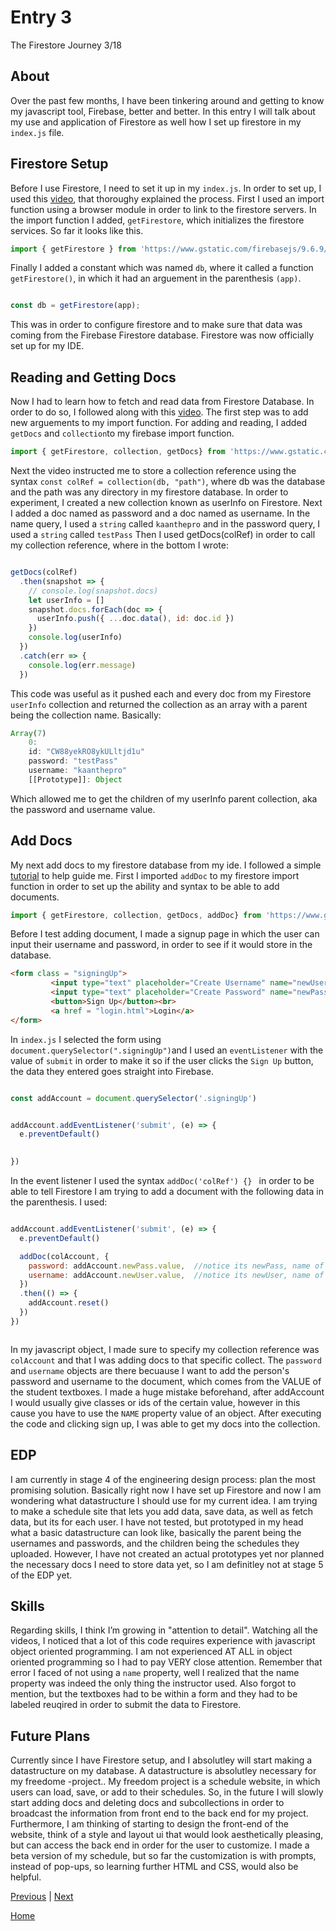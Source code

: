 # Entry 3
The Firestore Journey 3/18


## About

Over the past few months, I have been tinkering around and getting to know my javascript tool, Firebase, better and better. In this entry I will talk about my use and application of Firestore as well how I set up firestore in my ```index.js``` file.


## Firestore Setup

Before I use Firestore, I need to set it up in my ```index.js```. In order to set up, I used this [video](https://www.youtube.com/watch?v=rQvOAnNvcNQ&t=244s), that thoroughy explained the process. First I used an import function using a browser module in order to link to the firestore servers. In the import function I added, ```getFirestore```, which initializes the firestore services. So far it looks like this.
```js
import { getFirestore } from 'https://www.gstatic.com/firebasejs/9.6.9/firebase-firestore.js';


```
Finally I added a constant which was named ```db```, where it called a function ```getFirestore()```, in which it had an arguement in the parenthesis ```(app)```. 
```js

const db = getFirestore(app);


```
This was in order to configure firestore and to make sure that data was coming from the Firebase Firestore database. Firestore was now officially set up for my IDE.



## Reading and Getting Docs

Now I had to learn how to fetch and read data from Firestore Database. In order to do so, I followed along with this [video](https://www.youtube.com/watch?v=2yNyiW_41H8&list=PL4cUxeGkcC9jERUGvbudErNCeSZHWUVlb&index=4). The first step was to add new arguements to my import function. For adding and reading, I added ```getDocs``` and ```collection```to my firebase import function.
```js
import { getFirestore, collection, getDocs} from 'https://www.gstatic.com/firebasejs/9.6.9/firebase-firestore.js';

```
Next the video instructed me to store a collection reference using the syntax ```const colRef = collection(db, "path")```, where db was the database and the path was any directory in my firestore database. In order to experiment, I created a new collection known as userInfo on Firestore. Next I added a doc named as password and a doc named as username. In the name query, I used a ```string``` called ```kaanthepro``` and in the password query, I used a ```string``` called ```testPass``` Then I used getDocs(colRef) in order to call my collection reference, where in the bottom I wrote:
```js

getDocs(colRef)
  .then(snapshot => {
    // console.log(snapshot.docs)
    let userInfo = []
    snapshot.docs.forEach(doc => {
      userInfo.push({ ...doc.data(), id: doc.id })
    })
    console.log(userInfo)
  })
  .catch(err => {
    console.log(err.message)
  })


```
This code was useful as it pushed each and every doc from my Firestore ```userInfo``` collection and returned the collection as an array with a parent being the collection name. Basically:
```js
Array(7)
    0:
    id: "CW88yekRO8ykULltjd1u"
    password: "testPass"
    username: "kaanthepro"
    [[Prototype]]: Object


```
Which allowed me to get the children of my userInfo parent collection, aka the password and username value.



## Add Docs

My next add docs to my firestore database from my ide. I followed a simple [tutorial](https://www.youtube.com/watch?v=s1frrNxq4js&list=PL4cUxeGkcC9jERUGvbudErNCeSZHWUVlb&index=5) to help guide me. First I imported ```addDoc``` to my firestore import function in order to set up the ability and syntax to be able to add documents.
```js
import { getFirestore, collection, getDocs, addDoc} from 'https://www.gstatic.com/firebasejs/9.6.9/firebase-firestore.js';
```
Before I test adding document, I made a signup page in which the user can input their username and password, in order to see if it would store in the database.
```html
<form class = "signingUp">
         <input type="text" placeholder="Create Username" name="newUser" class ="textbox" required><br>
         <input type="text" placeholder="Create Password" name="newPass"class = "textbox" required><br>
         <button>Sign Up</button><br>
         <a href = "login.html">Login</a>
</form>


```
In ```index.js``` I selected the form using ```document.querySelector(".signingUp")```and I used an ```eventListener``` with the value of ```submit``` in order to make it so if the user clicks the ```Sign Up``` button, the data they entered goes straight into Firebase.
```js

const addAccount = document.querySelector('.signingUp')


addAccount.addEventListener('submit', (e) => {
  e.preventDefault()

  
})


```
In the event listener I used the syntax ```addDoc('colRef') {} ``` in order to be able to tell Firestore I am trying to add a document with the following data in the parenthesis. I used: 
```js

addAccount.addEventListener('submit', (e) => {
  e.preventDefault()

  addDoc(colAccount, {
    password: addAccount.newPass.value,  //notice its newPass, name of the textbox
    username: addAccount.newUser.value,  //notice its newUser, name of the text
  })
  .then(() => {
    addAccount.reset()
  })
})



```
In my javascript object, I made sure to specify my collection reference was ```colAccount``` and that I was adding docs to that specific collect. The ```password``` and ```username``` objects are there becuause I want to add the person's password and username to the document, which comes from the VALUE of the student textboxes. I made a huge mistake beforehand, after addAccount I would usually give classes or ids of the certain value, however in this cause you have to use the ```NAME``` property value of an object. After executing the code and clicking sign up, I was able to get my docs into the collection.

## EDP

I am currently in stage 4 of the engineering design process: plan the most promising solution. Basically right now I have set up Firestore and now I am wondering what datastructure I should use for my current idea. I am trying to make a schedule site that lets you add data, save data, as well as fetch data, but its for each user. I have not tested, but prototyped in my head what a basic datastructure can look like, basically the parent being the usernames and passwords, and the children being the schedules they uploaded. However, I have not created an actual prototypes yet nor planned the necessary docs I need to store data yet, so I am definitley not at stage 5 of the EDP yet.

## Skills

Regarding skills, I think I’m growing in "attention to detail". Watching all the videos, I noticed that a lot of this code requires experience with javascript object oriented programming. I am not experienced AT ALL in object oriented programming so I had to pay VERY close attention. Remember that error I faced of not using a ```name``` property, well I realized that the name property was indeed the only thing the instructor used. Also forgot to mention, but the textboxes had to be within a form and they had to be labeled reuqired in order to submit the data to Firestore.
## Future Plans

Currently since I have Firestore setup, and I absolutley will start making a datastructure on my database. A datastructure is absolutley necessary for my freedome -project.. My freedom project is a schedule website, in which users can load, save, or add to their schedules. So, in the future I will slowly start adding docs and deleting docs and subcollections in order to broadcast the information from front end to the back end for my project. Furthermore, I am thinking of starting to design the front-end of the website, think of a style and layout ui that would look aesthetically pleasing, but can access the back end in order for the user to customize. I made a beta version of my schedule, but so far the customization is with prompts, instead of pop-ups, so learning further HTML and CSS, would also be helpful.

[Previous](entry03.md) | [Next](entry05.md)

[Home](../README.md)
